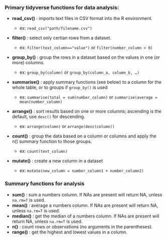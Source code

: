 ### Primary tidyverse functions for data analysis:

-   **read_csv()** : imports text files in CSV format into the R environment.

    -   ex: `read_csv("path/filename.csv")`

-   **filter()** : select only certian rows from a dataset.

    -   ex: `filter(text_column=="value")` or `filter(number_column > 0)`

-   **group_by()** : group the rows in a dataset based on the values in one (or more) columns.

    -   ex: `group_by(column)` or `group_by(column_a, column_b, …)`

-   **summarise()** : apply summary functions (see below) to a column for the whole table, or to groups if `group_by()` is used

    -   ex: `summarise(total = sum(number_column)` or `summarise(average = mean(number_column)`

-   **arrange()** : sort results based on one or more columns; ascending is the default, use `desc()` for descending.

    -   ex: `arrange(column)` or `arrange(desc(column))`

-   **count()** : group the data based on a column or columns and apply the n() summary function to those groups.

    -   ex: `count(text_column)`

-   **mutate()** : create a new column in a dataset

    -   ex: `mutate(new_column = number_column1 + number_column2)`

### Summary functions for analysis

-   **sum()** : sum a numbers column. If NAs are present will return NA, unless `na.rm=T` is used.
-   **mean()** : average a numbers column. If NAs are present will return NA, unless `na.rm=T` is used.
-   **median()** : get the median of a numbers column. If NAs are present will return NA, unless `na.rm=T` is used.
-   **n()** : count rows or observations (no arguments in the parentheses).
-   **range()** : get the highest and lowest values in a column.
